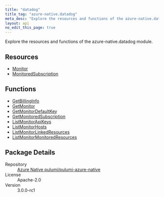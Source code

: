 ```yaml
---
title: "datadog"
title_tag: "azure-native.datadog"
meta_desc: "Explore the resources and functions of the azure-native.datadog module."
layout: api
no_edit_this_page: true
---
```


<!-- WARNING: this file was generated by Pulumi Docs Generator. -->
<!-- Do not edit by hand unless you're certain you know what you are doing! -->

Explore the resources and functions of the azure-native.datadog module.

<h2 id="resources">Resources</h2>
<ul class="api">
    <li><a href="monitor/" title="Monitor">Monitor</a></li>
    <li><a href="monitoredsubscription/" title="MonitoredSubscription">MonitoredSubscription</a></li>
</ul>

<h2 id="functions">Functions</h2>
<ul class="api">
    <li><a href="getbillinginfo/" title="GetBillingInfo">GetBillingInfo</a></li>
    <li><a href="getmonitor/" title="GetMonitor">GetMonitor</a></li>
    <li><a href="getmonitordefaultkey/" title="GetMonitorDefaultKey">GetMonitorDefaultKey</a></li>
    <li><a href="getmonitoredsubscription/" title="GetMonitoredSubscription">GetMonitoredSubscription</a></li>
    <li><a href="listmonitorapikeys/" title="ListMonitorApiKeys">ListMonitorApiKeys</a></li>
    <li><a href="listmonitorhosts/" title="ListMonitorHosts">ListMonitorHosts</a></li>
    <li><a href="listmonitorlinkedresources/" title="ListMonitorLinkedResources">ListMonitorLinkedResources</a></li>
    <li><a href="listmonitormonitoredresources/" title="ListMonitorMonitoredResources">ListMonitorMonitoredResources</a></li>
</ul>

<h2 id="package-details">Package Details</h2>
<dl class="package-details">
	<dt>Repository</dt>
	<dd><a href="https://github.com/pulumi/pulumi-azure-native">Azure Native pulumi/pulumi-azure-native</a></dd>
	<dt>License</dt>
	<dd>Apache-2.0</dd>
	<dt>Version</dt>
	<dd>3.0.0-rc1</dd>
</dl>

